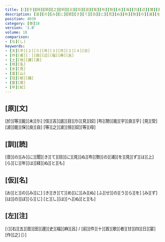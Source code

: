 ```yaml
---
title: [（][于][時][期][之][明][日][将][遊][覧][布][勢][水][海][仍][述][懐][各][作][歌][）]
description: [音][の][み][に][聞][き][て][目][に][見][ぬ][布][勢][の][浦][を][見][ず][は][上][ら][じ][年][は][経][ぬ][と][も]
position: 4039
category: [巻]18
version: '1.0'
volume: 18
comparison:
- [な][し]
keywords:
- [天][平][２][０][年][３][月][２][４][日]
- [作][者][：][田][辺][福][麻][呂]
- [土][地][讃][美]
- [地][名]
- [氷][見]
- [富][山]
- [尫][柜][蹋]
- [宴][席]
- [年][紀]
---
```


## [原][文]

[於][等][能][未][尓] [伎][吉][底][目][尓][見][奴] [布][勢][能][宇][良][乎] [見][受][波][能][保][良][自] [等][之][波][倍][奴][等][母]

## [訓][読]

[音][の][み][に][聞][き][て][目][に][見][ぬ][布][勢][の][浦][を][見][ず][は][上][ら][じ][年][は][経][ぬ][と][も]

## [仮][名]

[お][と][の][み][に] [き][き][て][め][に][み][ぬ] [ふ][せ][の][う][ら][を] [み][ず][は][の][ぼ][ら][じ] [と][し][は][へ][ぬ][と][も]

## [左][注]

[（][右][五][首][田][邊][史][福][麻][呂] / [前][件][十][首][歌][者][廿][四][日][宴][作][之] [）]
